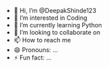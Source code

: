 - 👋 Hi, I’m @DeepakShinde123
- 👀 I’m interested in Coding
- 🌱 I’m currently learning Python
- 💞️ I’m looking to collaborate on 
- 📫 How to reach me 
- 😄 Pronouns: ...
- ⚡ Fun fact: ...

<!---
DeepakShinde123/DeepakShinde123 is a ✨ special ✨ repository because its `README.md` (this file) appears on your GitHub profile.
You can click the Preview link to take a look at your changes.
--->
